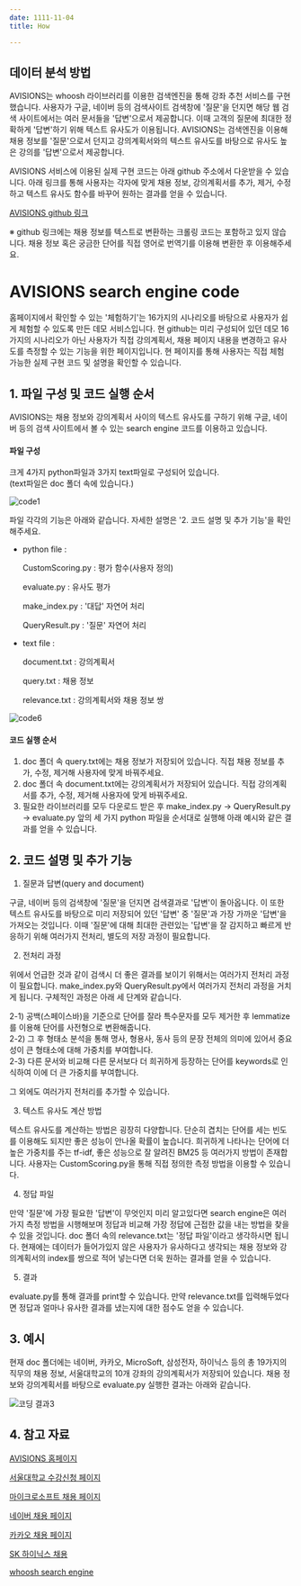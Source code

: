 ```yaml
---
date: 1111-11-04
title: How

---
```

## 데이터 분석 방법
AVISIONS는 whoosh 라이브러리를 이용한 검색엔진을 통해 강좌 추천 서비스를 구현했습니다. 사용자가 구글, 네이버 등의 검색사이트 검색창에 '질문'을 던지면 해당 웹 검색 사이트에서는 여러 문서들을 '답변'으로서 제공합니다. 이때 고객의 질문에 최대한 정확하게 '답변'하기 위해 텍스트 유사도가 이용됩니다. AVISIONS는 검색엔진을 이용해 채용 정보를 '질문'으로서 던지고 강의계획서와의 텍스트 유사도를 바탕으로 유사도 높은 강의를 '답변'으로서 제공합니다.


AVISIONS 서비스에 이용된 실제 구현 코드는 아래 github 주소에서 다운받을 수 있습니다.
아래 링크를 통해 사용자는 각자에 맞게 채용 정보, 강의계획서를 추가, 제거, 수정하고 텍스트 유사도 함수를 바꾸어 원하는 결과를 얻을 수 있습니다.

[AVISIONS github 링크](https://github.com/AVISI0NS/searchengine)

※ github 링크에는 채용 정보를 텍스트로 변환하는 크롤링 코드는 포함하고 있지 않습니다. 채용 정보 혹은 궁금한 단어를 직접 영어로 번역기를 이용해 변환한 후 이용해주세요.




# AVISIONS search engine code





홈페이지에서 확인할 수 있는 '체험하기'는 16가지의 시나리오를 바탕으로 사용자가 쉽게 체험할 수 있도록 만든 데모 서비스입니다.
현 github는 미리 구성되어 있던 데모 16가지의 시나리오가 아닌 사용자가 직접 강의계획서, 채용 페이지 내용을 변경하고 유사도를 측정할 수 있는 기능을 위한 페이지입니다.
현 페이지를 통해 사용자는 직접 체험 가능한 실제 구현 코드 및 설명을 확인할 수 있습니다.


## 1. 파일 구성 및 코드 실행 순서


AVISIONS는 채용 정보와 강의계획서 사이의 텍스트 유사도를 구하기 위해 구글, 네이버 등의 검색 사이트에서 볼 수 있는 search engine 코드를 이용하고 있습니다.

#### 파일 구성

크게 4가지 python파일과 3가지 text파일로 구성되어 있습니다.  
(text파일은 doc 폴더 속에 있습니다.)
  
![code1](https://user-images.githubusercontent.com/98640306/154835400-7b36f997-f3f0-4671-a700-14905cd886fe.PNG)

파일 각각의 기능은 아래와 같습니다. 자세한 설명은 '2. 코드 설명 및 추가 기능'을 확인해주세요.
  
- python file :

    CustomScoring.py : 평가 함수(사용자 정의) 

    evaluate.py : 유사도 평가

    make_index.py : '대답' 자연어 처리

    QueryResult.py : '질문' 자연어 처리


- text file :

    document.txt : 강의계획서

    query.txt : 채용 정보

    relevance.txt : 강의계획서와 채용 정보 쌍


![code6](https://user-images.githubusercontent.com/98640306/154835634-26a5f691-767c-4980-958b-3358f5048971.PNG)


#### 코드 실행 순서


1) doc 폴더 속 query.txt에는 채용 정보가 저장되어 있습니다. 직접 채용 정보를 추가, 수정, 제거해 사용자에 맞게 바꿔주세요.  
2) doc 폴더 속 document.txt에는 강의계획서가 저장되어 있습니다. 직접 강의계획서를 추가, 수정, 제거해 사용자에 맞게 바꿔주세요.  
3) 필요한 라이브러리를 모두 다운로드 받은 후 make_index.py -> QueryResult.py -> evaluate.py 앞의 세 가지 python 파일을 순서대로 실행해 아래 예시와 같은 결과를 얻을 수 있습니다. 
  


 
 
## 2. 코드 설명 및 추가 기능


1) 질문과 답변(query and document)
  

구글, 네이버 등의 검색창에 '질문'을 던지면 검색결과로 '답변'이 돌아옵니다. 이 또한 텍스트 유사도를 바탕으로 미리 저장되어 있던 '답변' 중 '질문'과 가장 가까운 '답변'을 가져오는 것입니다. 이때 '질문'에 대해 최대한 관련있는 '답변'을 잘 감지하고 빠르게 반응하기 위해 여러가지 전처리, 별도의 저장 과정이 필요합니다. 
  
  
2) 전처리 과정


위에서 언급한 것과 같이 검색시 더 좋은 결과를 보이기 위해서는 여러가지 전처리 과정이 필요합니다. make_index.py와 QueryResult.py에서 여러가지 전처리 과정을 거치게 됩니다. 구체적인 과정은 아래 세 단계와 같습니다.
  
2-1) 공백(스페이스바)을 기준으로 단어를 잘라 특수문자를 모두 제거한 후 lemmatize를 이용해 단어를 사전형으로 변환해줍니다.  
2-2) 그 후 형태소 분석을 통해 명사, 형용사, 동사 등의 문장 전체의 의미에 있어서 중요성이 큰 형태소에 대해 가중치를 부여합니다.  
2-3) 다른 문서와 비교해 다른 문서보다 더 희귀하게 등장하는 단어를 keywords로 인식하여 이에 더 큰 가중치를 부여합니다.  
  
그 외에도 여러가지 전처리를 추가할 수 있습니다.
  
  
3) 텍스트 유사도 계산 방법


텍스트 유사도를 계산하는 방법은 굉장히 다양합니다. 단순히 겹치는 단어를 세는 빈도를 이용해도 되지만 좋은 성능이 안나올 확률이 높습니다. 희귀하게 나타나는 단어에 더 높은 가중치를 주는 tf-idf, 좋은 성능으로 잘 알려진 BM25 등 여러가지 방법이 존재합니다. 사용자는 CustomScoring.py을 통해 직접 정의한 측정 방법을 이용할 수 있습니다. 
  
  
4) 정답 파일  
  

만약 '질문'에 가장 필요한 '답변'이 무엇인지 미리 알고있다면 search engine은 여러가지 측정 방법을 시행해보며 정답과 비교해 가장 정답에 근접한 값을 내는 방법을 찾을 수 있을 것입니다. doc 폴더 속의 relevance.txt는 '정답 파일'이라고 생각하시면 됩니다. 현재에는 데이터가 들어가있지 않은 사용자가 유사하다고 생각되는 채용 정보와 강의계획서의 index를 쌍으로 적어 넣는다면 더욱 원하는 결과를 얻을 수 있습니다.
  
  
5) 결과


evaluate.py를 통해 결과를 print할 수 있습니다. 만약 relevance.txt를 입력해두었다면 정답과 얼마나 유사한 결과를 냈는지에 대한 점수도 얻을 수 있습니다. 


## 3. 예시


현재 doc 폴더에는 네이버, 카카오, MicroSoft, 삼성전자, 하이닉스 등의 총 19가지의 직무의 채용 정보, 서울대학교의 10개 강좌의 강의계획서가 저장되어 있습니다. 채용 정보와 강의계획서를 바탕으로 evaluate.py 실행한 결과는 아래와 같습니다.


![코딩 결과3](https://user-images.githubusercontent.com/98640306/154391500-6e85639a-6e0f-4e8b-acd0-8a267aaaf300.PNG)
 
 
## 4. 참고 자료

[AVISIONS 홈페이지](https://avisi0ns.github.io/)

[서울대학교 수강신청 페이지](https://sugang.snu.ac.kr/)

[마이크로소프트 채용 페이지](https://careers.microsoft.com/us/en)

[네이버 채용 페이지](https://recruit.navercorp.com/naver/recruitMain)

[카카오 채용 페이지](https://careers.kakao.com/krewstory)

[SK 하이닉스 채용](https://recruit.skhynix.com/servlet/mnus_main.view)

[whoosh search engine](https://github.com/mchaput/whoosh)

